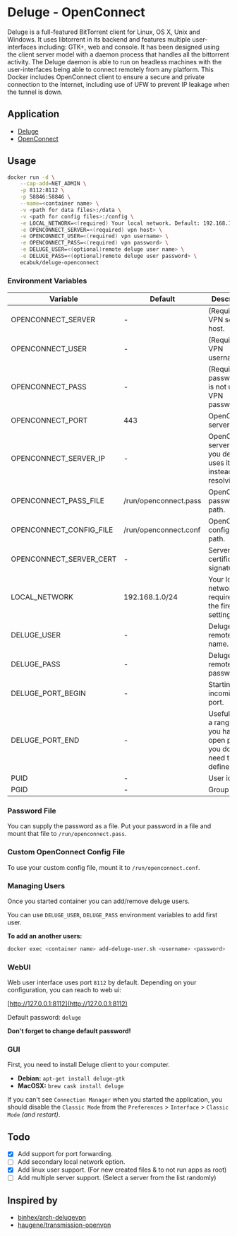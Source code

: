 # Deluge - OpenConnect

Deluge is a full-featured BitTorrent client for Linux, OS X, Unix and Windows.
It uses libtorrent in its backend and features multiple user-interfaces including: GTK+, web and console.
It has been designed using the client server model with a daemon process that handles all the bittorrent activity.
The Deluge daemon is able to run on headless machines with the user-interfaces being able to connect remotely from any platform.
This Docker includes OpenConnect client to ensure a secure and private connection to the Internet, including use of UFW to prevent IP leakage when the tunnel is down.

## Application

- [Deluge](https://deluge-torrent.org/)
- [OpenConnect](https://www.infradead.org/openconnect/)

## Usage

```sh
docker run -d \
	--cap-add=NET_ADMIN \
	-p 8112:8112 \
	-p 58846:58846 \
	--name=<container name> \
	-v <path for data files>:/data \
	-v <path for config files>:/config \
	-e LOCAL_NETWORK=<(required) Your local network. Default: 192.168.1.0/24> \
	-e OPENCONNECT_SERVER=<(required) vpn host> \
	-e OPENCONNECT_USER=<(required) vpn username> \
	-e OPENCONNECT_PASS=<(required) vpn password> \
	-e DELUGE_USER=<(optional)remote deluge user name> \
	-e DELUGE_PASS=<(optional)remote deluge user password> \
	ecabuk/deluge-openconnect
```

### Environment Variables

| Variable                  | Default                   | Description                                                                           |
|---------------------------|---------------------------|---------------------------------------------------------------------------------------|
| OPENCONNECT_SERVER        | -                         | (Required) VPN server host.                                                           |
| OPENCONNECT_USER          | -                         | (Required) VPN username.                                                              |
| OPENCONNECT_PASS          | -                         | (Required, if password file is not used) VPN password.                                |
| OPENCONNECT_PORT          | 443                       | OpenConnect server port.                                                              |
| OPENCONNECT_SERVER_IP     | -                         | OpenConnect server ip. If you define, uses it instead of resolving.                   |
| OPENCONNECT_PASS_FILE     | /run/openconnect.pass     | OpenConnect password file path.                                                       |
| OPENCONNECT_CONFIG_FILE   | /run/openconnect.conf     | OpenConnect config file path.                                                         |
| OPENCONNECT_SERVER_CERT   | -                         | Server certificate signature.                                                         |
| LOCAL_NETWORK             | 192.168.1.0/24            | Your local network. It is required for the firewall settings.                         |
| DELUGE_USER               | -                         | Deluge remote-user name.                                                              |
| DELUGE_PASS               | -                         | Deluge remote-user password.                                                          |
| DELUGE_PORT_BEGIN         | -                         | Starting incoming port.                                                               |
| DELUGE_PORT_END           | -                         | Useful to give a range. If you have one open port, you don't need to defined this.    |
| PUID                      | -                         | User id.                                                                              |
| PGID                      | -                         | Group id.                                                                             |


### Password File

You can supply the password as a file. Put your password in a file and mount that file to `/run/openconnect.pass`.

### Custom OpenConnect Config File

To use your custom config file, mount it to `/run/openconnect.conf`.

### Managing Users

Once you started container you can add/remove deluge users.

You can use `DELUGE_USER`, `DELUGE_PASS` environment variables to add first user.

**To add an another users:**

```sh
docker exec <container name> add-deluge-user.sh <username> <password>
```


### WebUI

Web user interface uses port `8112` by default.
Depending on your configuration, you can reach to web ui:

[http://127.0.0.1:8112](http://127.0.0.1:8112)

Default password: `deluge`

**Don't forget to change default password!**

### GUI

First, you need to install Deluge client to your computer.

 - **Debian:** `apt-get install deluge-gtk`
 - **MacOSX:** `brew cask install deluge`

If you can't see `Connection Manager` when you started the application,
you should disable the `Classic Mode` from the `Preferences` > `Interface` > `Classic Mode` *(and restart)*.


## Todo

- [x] Add support for port forwarding.
- [ ] Add secondary local network option.
- [x] Add linux user support. (For new created files & to not run apps as root)
- [ ] Add multiple server support. (Select a server from the list randomly)

## Inspired by
- [binhex/arch-delugevpn](https://hub.docker.com/r/binhex/arch-delugevpn)
- [haugene/transmission-openvpn](https://hub.docker.com/r/haugene/transmission-openvpn)
